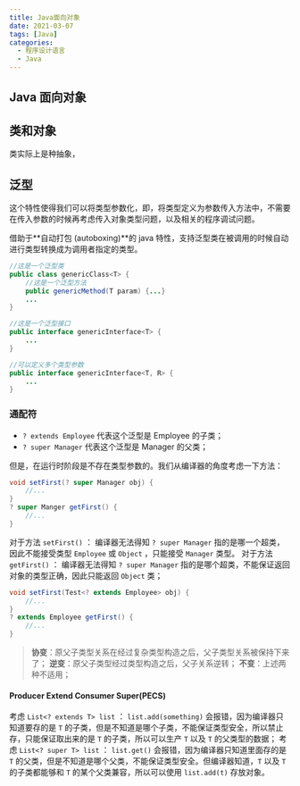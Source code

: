 ```yaml
---
title: Java面向对象
date: 2021-03-07
tags: [Java]
categories:
  - 程序设计语言
  - Java
---
```


## Java 面向对象

## 类和对象

类实际上是种抽象，

## 泛型

这个特性使得我们可以将类型参数化，即，将类型定义为参数传入方法中，不需要在传入参数的时候再考虑传入对象类型问题，以及相关的程序调试问题。

借助于**自动打包 (autoboxing)**的 java 特性，支持泛型类在被调用的时候自动进行类型转换成为调用者指定的类型。

```java
//这是一个泛型类
public class genericClass<T> {
	//这是一个泛型方法
	public genericMethod(T param) {...}
	...
}

//这是一个泛型接口
public interface genericInterface<T> {
	...
}

//可以定义多个类型参数
public interface genericInterface<T, R> {
	...
}
```

### 通配符

- `? extends Employee` 代表这个泛型是 Employee 的子类；
- `? super Manager` 代表这个泛型是 Manager 的父类；

但是，在运行时阶段是不存在类型参数的。我们从编译器的角度考虑一下方法：

```java
void setFirst(? super Manager obj) {
	//...
}
? super Manger getFirst() {
	//...
}
```

对于方法 `setFirst()` ：
编译器无法得知 `? super Manager` 指的是哪一个超类，因此不能接受类型 `Employee` 或 `Object` ，只能接受 `Manager` 类型。
对于方法 `getFirst()` ：
编译器无法得知 `? super Manager` 指的是哪个超类，不能保证返回对象的类型正确，因此只能返回 `Object` 类；

```java
void setFirst(Test<? extends Employee> obj) {
	//...
}
? extends Employee getFirst() {
	//...
}
```

> **协变**：原父子类型关系在经过复杂类型构造之后，父子类型关系被保持下来了；
> **逆变**：原父子类型经过类型构造之后，父子关系逆转；
> **不变**：上述两种不适用；

#### Producer Extend Consumer Super(PECS)

考虑 `List<? extends T> list` ：
`list.add(something)` 会报错，因为编译器只知道要存的是 `T` 的子类，但是不知道是哪个子类，不能保证类型安全，所以禁止存，只能保证取出来的是 `T` 的子类，所以可以生产 `T` 以及 `T` 的父类型的数据；
考虑 `List<? super T> list` ：
`list.get()` 会报错，因为编译器只知道里面存的是 `T` 的父类，但是不知道是哪个父类，不能保证类型安全。但编译器知道，`T` 以及 `T` 的子类都能够和 `T` 的某个父类兼容，所以可以使用 `list.add(t)` 存放对象。

<!--
考虑 `List<? extends Animal>` 和 `List<? extends Cat>` ：
`Cat` 是 `Animal` 的子类，而 `List<? extends Cat>` 也是 `List<? extends Animal>` 的子类，我们称之为 *通配符类型是在**上界协变**的*；

考虑 `List<? super Animal>` 和 `List<? super Cat>` ：
`Animal` 是 `Cat` 的父类，而 `List<? super Animal>` 是 `List<? super Cat>`  -->
